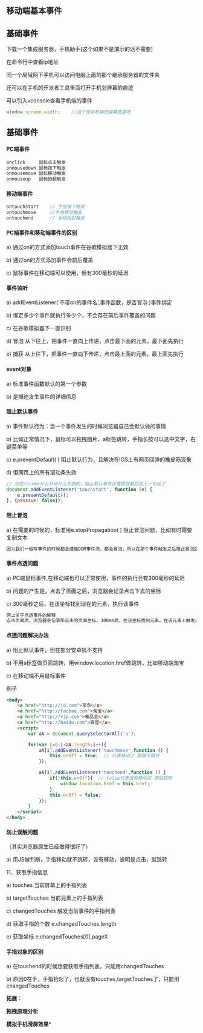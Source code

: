 ## 移动端基本事件

## 基础事件

下载一个集成服务器，手机助手(这个如果不是演示的话不需要)

在命令行中查看ip地址 

同一个局域网下手机可以访问电脑上面的那个继承服务器的文件夹

还可以在手机的开发者工具里面打开手机划屏幕的痕迹

可以引入vconsole查看手机端的事件

```js
window.screen.width;    //这个是手机端的屏幕宽度吧
```

## 基础事件



#### PC端事件

```js
onclick  	鼠标点击触发
onmousedown 鼠标按下触发
onmousemove	鼠标移动触发
onmouseup	鼠标抬起触发
```

#### 移动端事件

```js
ontouchstart	// 手指按下触发
ontouchmove		//手指移动触发
ontouchend		// 手指抬起触发
```



#### PC端事件和移动端事件的区别

a) 通过on的方式添加touch事件在谷歌模拟器下无效

b) 通过on的方式添加事件会前后覆盖

c) 鼠标事件在移动端可以使用，但有300毫秒的延迟



#### 事件监听

a) addEventListener(‘不带on的事件名’,事件函数，是否冒泡 )事件绑定 

b) 绑定多少个事件就执行多少个，不会存在前后事件覆盖的问题

c) 在谷歌模拟器下一直识别

d) 冒泡 从下往上，把事件一直向上传递，点击最下面的元素，最下面先执行

e) 捕获 从上往下，把事件一直向下传递，点击最上面的元素，最上面先执行



#### event对象

a) 标准事件函数默认的第一个参数

b) 是描述发生事件的详细信息

 

#### 阻止默认事件

a) 事件默认行为：当一个事件发生的时候浏览器自己会默认做的事情

b) 比如正常情况下，鼠标可以拖拽图片，a标签跳转，手指长按可以选中文字，右键菜单等

c) e.preventDefault( ) 阻止默认行为，且解决在IOS上有网页回弹的橡皮筋现象

d) 但网页上的所有滚动条失效

```js
// 现在chrome什么升级什么东西的，阻止默认事件还需要在最后加上一句话了
document.addEventListener('touchstart', function (e) {
    e.preventDefault();
}, {passive: false});
```



#### 阻止冒泡

a) 在需要的时候的，标准用e.stopPropagation( ) 阻止冒泡问题，比如有时需要复制文本

```js
因为我们一般写事件的时候都会遵循DOM事件流，都会冒泡，所以在那个事件触发之后阻止冒泡就不会冒到document上面了，就不会阻止默认事件了。
```

 

#### 事件点透问题

a) PC端鼠标事件,在移动端也可以正常使用，事件的执行会有300毫秒的延迟

b) 问题的产生是，点击了页面之后，浏览器会记录点击下去的坐标

c) 300毫秒之后，在该坐标找到现在的元素，执行该事件

```js
网上关于点透事件的解释
点击页面后，浏览器会记录所点击的页面坐标，300ms后，在该坐标找到元素。在该元素上触发点击行为。因此，如果300ms内同一页面坐标的上层元素消失后，300ms后在下层元素上触发点击行为。这就造成了点透问题
```



#### 点透问题解决办法

a) 阻止默认事件，但在部分安卓机不支持

b) 不用a标签做页面跳转，用window.location.href做跳转，比如移动端淘宝

c) 在移动端不用鼠标事件



例子

```html
<body>
    <a href="http://jd.com">京东</a>
    <a href="http://taobao.com">淘宝</a>
    <a href="http://vip.com">唯品会</a>
    <a href="http://baidu.com">百度</a>
    <script>
        var aA = document.querySelectorAll('a');

        for(var i=0;i<aA.length;i++){
            aA[i].addEventListener('touchmove',function () {
                this.onOff = true;  // 代表移动了 那就不跳转
            });

            aA[i].addEventListener('touchend',function () {
                if(!this.onOff){  // false代表没有移动过 那就跳转
                    window.location.href = this.href;
                }
                this.onOff = false;
            });
        }
    </script>
</body>
```



#### 防止误触问题 

（其实浏览器原生已经做得很好了）

a) 用JS做判断，手指移动就不跳转，没有移动，说明是点击，就跳转

11、获取手指信息

a) touches 			当前屏幕上的手指列表

b) targetTouches 		当前元素上的手指列表

c) changedTouches		触发当前事件的手指列表

d) 获取手指的个数 e.changedTouches.length

e) 获取坐标 e.changedTouches[0].pageX

 

#### 手指对象的区别

a) 在touchend的时候想要获取手指列表，只能用changedTouches

b) 原因0在于，手指抬起了，也就没有touches,targetTouches了，只能用changedTouches





**拓展：**

**拖拽原理分析**

**模拟手机滑屏效果***